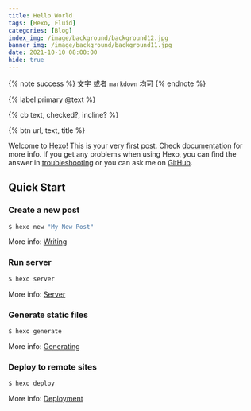 ```yaml
---
title: Hello World
tags: [Hexo, Fluid]
categories: [Blog]
index_img: /image/background/background12.jpg
banner_img: /image/background/background11.jpg
date: 2021-10-10 08:00:00
hide: true
---
```


{% note success %}
文字 或者 `markdown` 均可
{% endnote %}

{% label primary @text %}


{% cb text, checked?, incline? %}

{% btn url, text, title %}

Welcome to [Hexo](https://hexo.io/)! This is your very first post. Check [documentation](https://hexo.io/docs/) for more info. If you get any problems when using Hexo, you can find the answer in [troubleshooting](https://hexo.io/docs/troubleshooting.html) or you can ask me on [GitHub](https://github.com/hexojs/hexo/issues).

## Quick Start

### Create a new post

``` bash
$ hexo new "My New Post"
```

More info: [Writing](https://hexo.io/docs/writing.html)

### Run server

``` bash
$ hexo server
```

More info: [Server](https://hexo.io/docs/server.html)

### Generate static files

``` bash
$ hexo generate
```

More info: [Generating](https://hexo.io/docs/generating.html)

### Deploy to remote sites

``` bash
$ hexo deploy
```

More info: [Deployment](https://hexo.io/docs/one-command-deployment.html)
